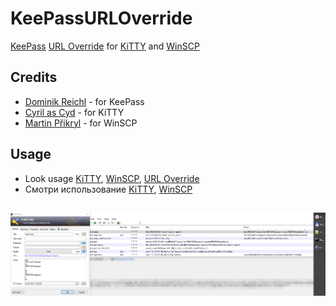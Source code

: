 # KeePassURLOverride
[KeePass](https://keepass.info) [URL Override](https://keepass.info/help/base/autourl.html#override) for [KiTTY](https://github.com/cyd01/KiTTY) and [WinSCP](https://github.com/winscp/winscp)
## Credits
- [Dominik Reichl](https://keepass.info) - for KeePass
- [Cyril as Cyd](https://github.com/cyd01/KiTTY) - for KiTTY
- [Martin Přikryl](https://github.com/winscp/winscp) - for WinSCP
## Usage
- Look usage [KiTTY](https://github.com/abakum/KeePassURLOverride/blob/master/KiTTY.en.md), [WinSCP](https://github.com/abakum/KeePassURLOverride/blob/master/WinSCP.en.md), [URL Override](https://winscp.net/eng/docs/integration_keepass)
- Смотри использование [KiTTY](https://github.com/abakum/KeePassURLOverride/blob/master/KiTTY.ru.md), [WinSCP](https://github.com/abakum/KeePassURLOverride/blob/master/WinSCP.ru.md)
## ![ex:](https://github.com/abakum/KeePassURLOverride/blob/9ae20e8093a7aee2219dcffe462f33277c6d9a10/2023-01-03_15-56-01.png)
